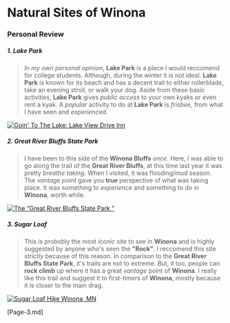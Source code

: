 # Natural Sites of Winona


### Personal Review 


##### 1. Lake Park
> *In my own personal opinion*, **Lake Park** is a place I would reccomend for college students. Although, during the winter it is not ideal. **Lake Park** is known for its beach and has a decent trail to either rollerblade, take an evening stroll, or walk your dog. Aside from these basic activities, **Lake Park** gives *public access* to your own kyaks or even rent a kyak. A *popular* activity to do at **Lake Park** is *frisbee*, from what I have seen and *experienced*.


[![Goin' To The Lake: Lake View Drive Inn](https://www.youtube.com/watch?v=Kb1ptdColdY)](https://www.youtube.com/watch?v=Kb1ptdColdY)


##### 2. Great River Bluffs State Park 
 > I have been to this side of the **Winona Bluffs** *once*. Here, I was able to go along the trail of the **Great River Bluffs**, at this time last year it was pretty *breathe taking*. When I visited, it was flooding/mud season. The *vantage point* gave you **true** perspective of what was taking place. It was something to *experience* and something to do in **Winona**, worth while.
 

[![The “Great River Bluffs State Park ”](https://www.youtube.com/watch?v=JZmudpkOJLM)](https://www.youtube.com/watch?v=JZmudpkOJLM)


##### 3. Sugar Loaf
> This is probobly the most *iconic site* to see in **Winona** and is highly suggested by anyone who's seen the **"Rock"**. I reccomend this site *strictly* because of this reason. In comparison to the **Great River Bluffs State Park**, it's trails are not to extreme. But, it too, people can **rock climb** up where it has a great *vantage* point of **Winona**. I really like this trail and suggest it to first-timers of **Winona**, mostly because it is closer to the main drag.    
 
        
[![Sugar Loaf Hike Winona, MN](https://www.youtube.com/watch?v=7Qin0sWDZyo)](https://www.youtube.com/watch?v=7Qin0sWDZyo)     
        
 [Page-3.md]       
 
       
      
        
  

        
         


